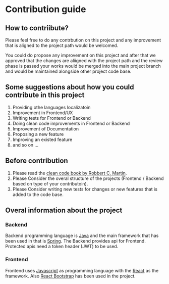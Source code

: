 # Contribution guide

## How to contriibute?

Please feel free to do any contrbution on this project and any improvement that is aligned to the project path would be welcomed.

You could do propose any improvement on this project and after that we approved that the changes are aliigned with the project path and the review phase is passed your works would be merged into the main project branch and would be maintained alongside other project code base.

## Some suggestions about how you could contribute in this project
1. Providing othe languages localizatoin
2. Improvement in Frontend/UX
3. Writing tests for Frontend or Backend
4. Doing clean code improvements in Frontend or Backend
5. Improvement of Documentation
6. Proposing a new feature
7. Improving an existed feature
8. and so on ...

## Before contribution
1. Please read the [clean code book by Robbert C. Martin](https://www.amazon.com/Clean-Code-Handbook-Software-Craftsmanship/dp/0132350882).
2. Please Consider the overal structure of the projects (Frontend / Backend based on type of your contributoin).
3. Please Consider writing new tests for changes or new features that is added to the code base.

## Overal information about the project
### Backend
Backend programming language is [Java](https://www.java.com/en/) and the main framework that has been used in that is [Spring](https://spring.io/). The Backend provides api for Frontend. Protected apis need a token header (JWT) to be used.

### Frontend
Frontend uses [Javascript](https://www.javascript.com/) as programming language with the [React](https://reactjs.org/) as the framework. Also [React Bootstrap](https://react-bootstrap.github.io/) has been used in the project.